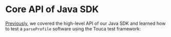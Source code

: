 # Core API of Java SDK

[Previously](./main-api.md), we covered the high-level API of our Java SDK and
learned how to test a `parseProfile` software using the Touca test framework:

